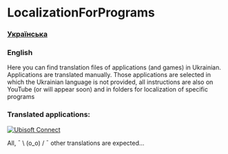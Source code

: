 # LocalizationForPrograms

### [Українська](./README_UA.md)<br/>
### English<br/>
Here you can find translation files of applications (and games) in Ukrainian.
Applications are translated manually. Those applications are selected in which the Ukrainian language is not provided, all instructions are also on YouTube (or will appear soon) and in folders for localization of specific programs

### Translated applications:<br/>
[![Ubisoft Connect](https://img.shields.io/badge/-UbisoftConnect-090909?style=for-the-badge&logo=Ubisoft)](https://github.com/Bigidan/LocalizationForPrograms/blob/main/Localization/Ubisoft%20Connect/Ubisoft_Connect.md)<br/>

All, ¯ \\ (o_o) / ¯ other translations are expected...
